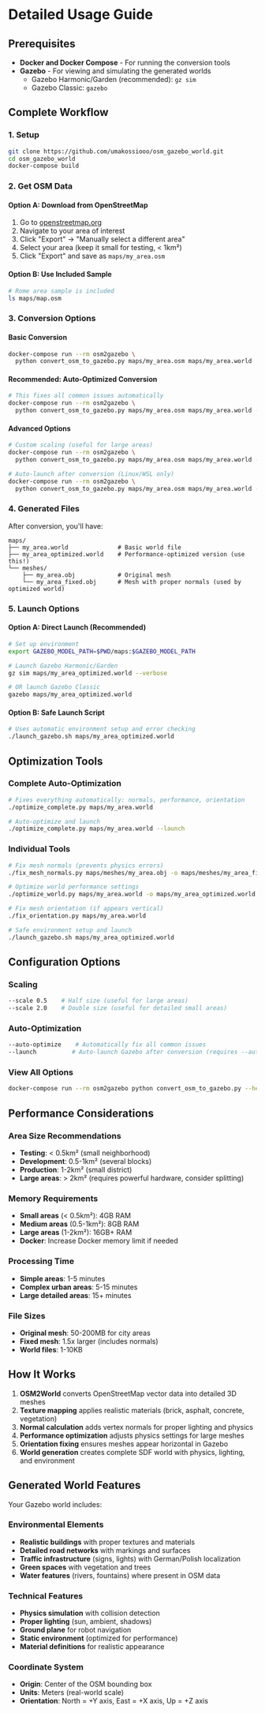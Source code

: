 # Detailed Usage Guide

## Prerequisites

- **Docker and Docker Compose** - For running the conversion tools
- **Gazebo** - For viewing and simulating the generated worlds
  - Gazebo Harmonic/Garden (recommended): `gz sim`
  - Gazebo Classic: `gazebo`

## Complete Workflow

### 1. Setup

```bash
git clone https://github.com/umakossiooo/osm_gazebo_world.git
cd osm_gazebo_world
docker-compose build
```

### 2. Get OSM Data

#### Option A: Download from OpenStreetMap
1. Go to [openstreetmap.org](https://www.openstreetmap.org)
2. Navigate to your area of interest
3. Click "Export" → "Manually select a different area"
4. Select your area (keep it small for testing, < 1km²)
5. Click "Export" and save as `maps/my_area.osm`

#### Option B: Use Included Sample
```bash
# Rome area sample is included
ls maps/map.osm
```

### 3. Conversion Options

#### Basic Conversion
```bash
docker-compose run --rm osm2gazebo \
  python convert_osm_to_gazebo.py maps/my_area.osm maps/my_area.world
```

#### Recommended: Auto-Optimized Conversion
```bash
# This fixes all common issues automatically
docker-compose run --rm osm2gazebo \
  python convert_osm_to_gazebo.py maps/my_area.osm maps/my_area.world --auto-optimize
```

#### Advanced Options
```bash
# Custom scaling (useful for large areas)
docker-compose run --rm osm2gazebo \
  python convert_osm_to_gazebo.py maps/my_area.osm maps/my_area.world --scale 0.5 --auto-optimize

# Auto-launch after conversion (Linux/WSL only)
docker-compose run --rm osm2gazebo \
  python convert_osm_to_gazebo.py maps/my_area.osm maps/my_area.world --auto-optimize --launch
```

### 4. Generated Files

After conversion, you'll have:
```
maps/
├── my_area.world              # Basic world file
├── my_area_optimized.world    # Performance-optimized version (use this!)
└── meshes/
    ├── my_area.obj            # Original mesh
    └── my_area_fixed.obj      # Mesh with proper normals (used by optimized world)
```

### 5. Launch Options

#### Option A: Direct Launch (Recommended)
```bash
# Set up environment
export GAZEBO_MODEL_PATH=$PWD/maps:$GAZEBO_MODEL_PATH

# Launch Gazebo Harmonic/Garden
gz sim maps/my_area_optimized.world --verbose

# OR launch Gazebo Classic
gazebo maps/my_area_optimized.world
```

#### Option B: Safe Launch Script
```bash
# Uses automatic environment setup and error checking
./launch_gazebo.sh maps/my_area_optimized.world
```

## Optimization Tools

### Complete Auto-Optimization
```bash
# Fixes everything automatically: normals, performance, orientation
./optimize_complete.py maps/my_area.world

# Auto-optimize and launch
./optimize_complete.py maps/my_area.world --launch
```

### Individual Tools
```bash
# Fix mesh normals (prevents physics errors)
./fix_mesh_normals.py maps/meshes/my_area.obj -o maps/meshes/my_area_fixed.obj

# Optimize world performance settings
./optimize_world.py maps/my_area.world -o maps/my_area_optimized.world

# Fix mesh orientation (if appears vertical)
./fix_orientation.py maps/my_area.world

# Safe environment setup and launch
./launch_gazebo.sh maps/my_area_optimized.world
```

## Configuration Options

### Scaling
```bash
--scale 0.5    # Half size (useful for large areas)
--scale 2.0    # Double size (useful for detailed small areas)
```

### Auto-Optimization
```bash
--auto-optimize    # Automatically fix all common issues
--launch          # Auto-launch Gazebo after conversion (requires --auto-optimize)
```

### View All Options
```bash
docker-compose run --rm osm2gazebo python convert_osm_to_gazebo.py --help
```

## Performance Considerations

### Area Size Recommendations
- **Testing**: < 0.5km² (small neighborhood)
- **Development**: 0.5-1km² (several blocks)
- **Production**: 1-2km² (small district)
- **Large areas**: > 2km² (requires powerful hardware, consider splitting)

### Memory Requirements
- **Small areas** (< 0.5km²): 4GB RAM
- **Medium areas** (0.5-1km²): 8GB RAM  
- **Large areas** (1-2km²): 16GB+ RAM
- **Docker**: Increase Docker memory limit if needed

### Processing Time
- **Simple areas**: 1-5 minutes
- **Complex urban areas**: 5-15 minutes
- **Large detailed areas**: 15+ minutes

### File Sizes
- **Original mesh**: 50-200MB for city areas
- **Fixed mesh**: 1.5x larger (includes normals)
- **World files**: 1-10KB

## How It Works

1. **OSM2World** converts OpenStreetMap vector data into detailed 3D meshes
2. **Texture mapping** applies realistic materials (brick, asphalt, concrete, vegetation)
3. **Normal calculation** adds vertex normals for proper lighting and physics
4. **Performance optimization** adjusts physics settings for large meshes
5. **Orientation fixing** ensures meshes appear horizontal in Gazebo
6. **World generation** creates complete SDF world with physics, lighting, and environment

## Generated World Features

Your Gazebo world includes:

### Environmental Elements
- **Realistic buildings** with proper textures and materials
- **Detailed road networks** with markings and surfaces
- **Traffic infrastructure** (signs, lights) with German/Polish localization
- **Green spaces** with vegetation and trees
- **Water features** (rivers, fountains) where present in OSM data

### Technical Features
- **Physics simulation** with collision detection
- **Proper lighting** (sun, ambient, shadows)
- **Ground plane** for robot navigation
- **Static environment** (optimized for performance)
- **Material definitions** for realistic appearance

### Coordinate System
- **Origin**: Center of the OSM bounding box
- **Units**: Meters (real-world scale)
- **Orientation**: North = +Y axis, East = +X axis, Up = +Z axis